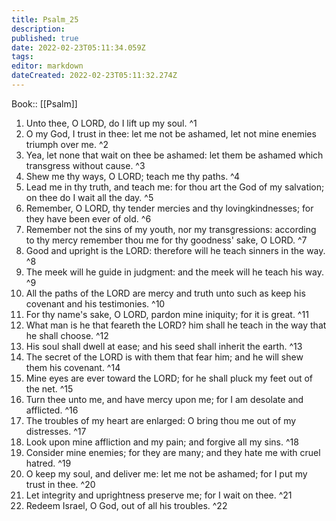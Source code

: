 ```yaml
---
title: Psalm_25
description: 
published: true
date: 2022-02-23T05:11:34.059Z
tags: 
editor: markdown
dateCreated: 2022-02-23T05:11:32.274Z
---
```


 Book:: [[Psalm]]
 1. Unto thee, O LORD, do I lift up my soul. ^1
 2. O my God, I trust in thee: let me not be ashamed, let not mine enemies triumph over me. ^2
 3. Yea, let none that wait on thee be ashamed: let them be ashamed which transgress without cause. ^3
 4. Shew me thy ways, O LORD; teach me thy paths. ^4
 5. Lead me in thy truth, and teach me: for thou art the God of my salvation; on thee do I wait all the day. ^5
 6. Remember, O LORD, thy tender mercies and thy lovingkindnesses; for they have been ever of old. ^6
 7. Remember not the sins of my youth, nor my transgressions: according to thy mercy remember thou me for thy goodness' sake, O LORD. ^7
 8. Good and upright is the LORD: therefore will he teach sinners in the way. ^8
 9. The meek will he guide in judgment: and the meek will he teach his way. ^9
 10. All the paths of the LORD are mercy and truth unto such as keep his covenant and his testimonies. ^10
 11. For thy name's sake, O LORD, pardon mine iniquity; for it is great. ^11
 12. What man is he that feareth the LORD? him shall he teach in the way that he shall choose. ^12
 13. His soul shall dwell at ease; and his seed shall inherit the earth. ^13
 14. The secret of the LORD is with them that fear him; and he will shew them his covenant. ^14
 15. Mine eyes are ever toward the LORD; for he shall pluck my feet out of the net. ^15
 16. Turn thee unto me, and have mercy upon me; for I am desolate and afflicted. ^16
 17. The troubles of my heart are enlarged: O bring thou me out of my distresses. ^17
 18. Look upon mine affliction and my pain; and forgive all my sins. ^18
 19. Consider mine enemies; for they are many; and they hate me with cruel hatred. ^19
 20. O keep my soul, and deliver me: let me not be ashamed; for I put my trust in thee. ^20
 21. Let integrity and uprightness preserve me; for I wait on thee. ^21
 22. Redeem Israel, O God, out of all his troubles. ^22

